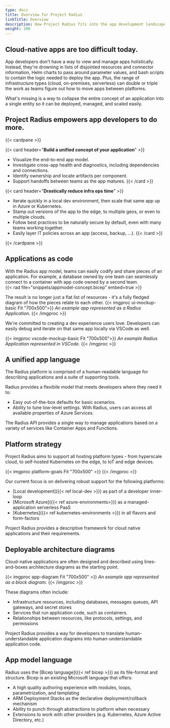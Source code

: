 ```yaml
---
type: docs
title: Overview for Project Radius 
linkTitle: Overview
description: How Project Radius fits into the app development landscape and the long-term vision for its offerings. 
weight: 100
---
```


## Cloud-native apps are too difficult today. 

App developers don't have a way to view and manage apps holistically. Instead, they're drowning in lists of disjointed resources and connector information, Helm charts to pass around parameter values, and bash scripts to contain the logic needed to deploy the app. Plus, the range of infrastructure types (cloud, on-premises, serverless) can double or triple the work as teams figure out how to move apps between platforms. 

What's missing is a way to collapse the entire concept of an application into a single entity so it can be deployed, managed, and scaled easily.

## Project Radius empowers app developers to do more.

{{< cardpane >}}

{{< card header="**Build a unified concept of your application**" >}}
- Visualize the end-to-end app model. 
- Investigate cross-app health and diagnostics, including dependencies and connections. 
- Identify ownership and locate artifacts per component. 
- Support handoffs between teams as the app matures. 
{{< /card >}}

{{< card header="**Drastically reduce infra ops time**" >}}
- Iterate quickly in a local dev environment, then scale that same app up in Azure or Kubernetes.
- Stamp out versions of the app to the edge, to multiple geos, or even to multiple clouds. 
- Follow best practices to be naturally secure by default, even with many teams working together. 
- Easily layer IT policies across an app (access, backup, ...).
{{< /card >}}

{{< /cardpane >}}


## Applications as code

With the Radius app model, teams can easily codify and share pieces of an application. For example, a database owned by one team can seamlessly connect to a container with app code owned by a second team.  
{{< rad file="snippets/appmodel-concept.bicep" embed=true >}}

The result is no longer just a flat list of resources - it's a fully fledged diagram of how the pieces relate to each other.
{{< imgproc ui-mockup-basic Fit "700x500">}}
<i>An example app represented as a Radius Application.</i>
{{< /imgproc >}}

We're committed to creating a dev experience users love. Developers can easily debug and iterate on that same app locally via VSCode as well. 
<!-- TODO: make all these diagrams & code show the identically same app -->
{{< imgproc vscode-mockup-basic Fit "700x500">}}
<i>An example Radius Application represented in VSCode.</i>
{{< /imgproc >}}


## A unified app language

The Radius platform is comprised of a human-readable language for describing applications and a suite of supporting tools.  

Radius provides a flexibile model that meets developers where they need it to:  
- Easy out-of-the-box defaults for basic scenarios.
- Ability to tune low-level settings. With Radius, users can access all available properties of Azure Services. 

The Radius API provides a single way to manage applications based on a variety of services like Container Apps and Functions. 

## Platform strategy

Project Radius aims to support all hosting platform types - from hyperscale cloud, to self-hosted Kubernetes on the edge, to IoT and edge devices.

{{< imgproc platform-goals Fit "700x500" >}}
{{< /imgproc >}}

Our current focus is on delivering robust support for the following platforms:

- [Local development]({{< ref local-dev >}}) as part of a developer inner-loop
- [Microsoft Azure]({{< ref azure-environments>}}) as a managed-application serverless PaaS
- [Kubernetes]({{< ref kubernetes-environments >}}) in all flavors and form-factors



<!-- TODO - incorporate the below text pasted from the old App model index page  -->
Project Radius provides a descriptive framework for cloud native applications and their requirements. 

## Deployable architecture diagrams

Cloud-native applications are often designed and described using lines-and-boxes architecture diagrams as the starting point.

<!-- TODO: make this diagram match the app in the mockup below-->
{{< imgproc app-diagram Fit "700x500" >}}
<i>An example app represented as a block diagram.</i>
{{< /imgproc >}}

These diagrams often include:
- Infrastructure resources, including databases, messages queues, API gateways, and secret stores
- Services that run application code, such as containers.
- Relationships between resources, like protocols, settings, and permissions

Project Radius provides a way for developers to translate human-understandable application diagrams into human-understandable application code. 

## App model language

Radius uses the [Bicep language]({{< ref bicep >}}) as its file-format and structure. Bicep is an existing Microsoft language that offers:
- A high quality authoring experience with modules, loops, parametrization, and templating
- ARM Deployment Stacks as the declarative deployment/rollback mechanism
- Ability to punch through abstractions to platform when necessary
- Extensions to work with other providers (e.g. Kubernetes, Azure Active Directory, etc.)